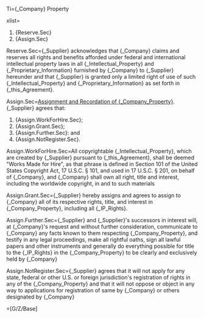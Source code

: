 Ti={_Company} Property

xlist=<ol><li>{Reserve.Sec}</li><li>{Assign.Sec}</li></ol>

Reserve.Sec={_Supplier} acknowledges that {_Company} claims and reserves all rights and benefits afforded under federal and international intellectual property laws in all {_Intellectual_Property} and {_Proprietary_Information} furnished by {_Company} to {_Supplier} hereunder and that {_Supplier} is granted only a limited right of use of such {_Intellectual_Property} and {_Proprietary_Information} as set forth in {_this_Agreement}.

Assign.Sec=<u>Assignment and Recordation of {_Company_Property}</u>.&nbsp; {_Supplier} agrees that: <ol><li>{Assign.WorkForHire.Sec};</li><li>{Assign.Grant.Sec};</li><li>{Assign.Further.Sec}: and</li><li>{Assign.NotRegister.Sec}.</li></ol>

Assign.WorkForHire.Sec=All copyrightable {_Intellectual_Property}, which are created by {_Supplier} pursuant to {_this_Agreement}, shall be deemed "Works Made for Hire", as that phrase is defined in Section 101 of the United States Copyright Act, 17 U.S.C. &sect; 101, and used in 17 U.S.C. &sect; 201, on behalf of {_Company}, and {_Company} shall own all right, title and interest, including the worldwide copyright, in and to such materials

Assign.Grant.Sec={_Supplier} hereby assigns and agrees to assign to {_Company} all of its respective rights, title, and interest in {_Company_Property}, including all {_IP_Rights}.

Assign.Further.Sec={_Supplier} and {_Supplier}'s successors in interest will, at {_Company}'s request and without further consideration, communicate to {_Company} any facts known to them respecting {_Company_Property}, and testify in any legal proceedings, make all rightful oaths, sign all lawful papers and other instruments and generally do everything possible for title to the {_IP_Rights} in the {_Company_Property} to be clearly and exclusively held by {_Company}

Assign.NotRegister.Sec={_Supplier} agrees that it will not apply for any state, federal or other U.S. or foreign jurisdiction's registration of rights in any of the {_Company_Property} and that it will not oppose or object in any way to applications for registration of same by {_Company} or others designated by {_Company}

=[G/Z/Base]
